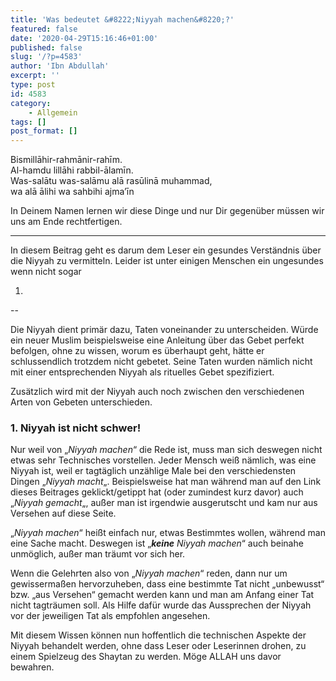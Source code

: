 ```yaml
---
title: 'Was bedeutet &#8222;Niyyah machen&#8220;?'
featured: false
date: '2020-04-29T15:16:46+01:00'
published: false
slug: '/?p=4583'
author: 'Ibn Abdullah'
excerpt: ''
type: post
id: 4583
category:
    - Allgemein
tags: []
post_format: []
---
```

Bismillāhir-rahmānir-rahīm.  
Al-hamdu lillāhi rabbil-ālamīn.  
Was-salātu was-salāmu alā rasūlinā muhammad,  
wa alā ālihi wa sahbihi ajma’īn

In Deinem Namen lernen wir diese Dinge und nur Dir gegenüber müssen wir uns am Ende rechtfertigen.

- - - - - -

In diesem Beitrag geht es darum dem Leser ein gesundes Verständnis über die Niyyah zu vermitteln. Leider ist unter einigen Menschen ein ungesundes wenn nicht sogar

1.
--

Die Niyyah dient primär dazu, Taten voneinander zu unterscheiden. Würde ein neuer Muslim beispielsweise eine Anleitung über das Gebet perfekt befolgen, ohne zu wissen, worum es überhaupt geht, hätte er schlussendlich trotzdem nicht gebetet. Seine Taten wurden nämlich nicht mit einer entsprechenden Niyyah als rituelles Gebet spezifiziert.

Zusätzlich wird mit der Niyyah auch noch zwischen den verschiedenen Arten von Gebeten unterschieden.

### 1. Niyyah ist nicht schwer!

Nur weil von „*Niyyah machen*“ die Rede ist, muss man sich deswegen nicht etwas sehr Technisches vorstellen. Jeder Mensch weiß nämlich, was eine Niyyah ist, weil er tagtäglich unzählige Male bei den verschiedensten Dingen „*Niyyah macht*„. Beispielsweise hat man während man auf den Link dieses Beitrages geklickt/getippt hat (oder zumindest kurz davor) auch „*Niyyah gemacht*„, außer man ist irgendwie ausgerutscht und kam nur aus Versehen auf diese Seite.

„*Niyyah machen*“ heißt einfach nur, etwas Bestimmtes wollen, während man eine Sache macht. Deswegen ist „***keine** Niyyah machen*“ auch beinahe unmöglich, außer man träumt vor sich her.

Wenn die Gelehrten also von „*Niyyah machen*“ reden, dann nur um gewissermaßen hervorzuheben, dass eine bestimmte Tat nicht „unbewusst“ bzw. „aus Versehen“ gemacht werden kann und man am Anfang einer Tat nicht tagträumen soll. Als Hilfe dafür wurde das Aussprechen der Niyyah vor der jeweiligen Tat als empfohlen angesehen.

Mit diesem Wissen können nun hoffentlich die technischen Aspekte der Niyyah behandelt werden, ohne dass Leser oder Leserinnen drohen, zu einem Spielzeug des Shaytan zu werden. Möge ALLAH uns davor bewahren.